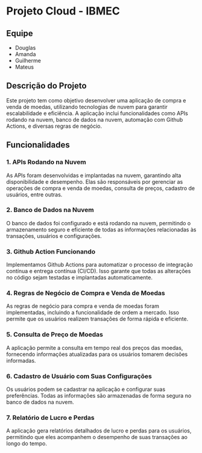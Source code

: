 # Projeto Cloud - IBMEC

## Equipe
- Douglas
- Amanda
- Guilherme
- Mateus

## Descrição do Projeto
Este projeto tem como objetivo desenvolver uma aplicação de compra e venda de moedas, utilizando tecnologias de nuvem para garantir escalabilidade e eficiência. A aplicação inclui funcionalidades como APIs rodando na nuvem, banco de dados na nuvem, automação com Github Actions, e diversas regras de negócio.

## Funcionalidades

### 1. APIs Rodando na Nuvem
As APIs foram desenvolvidas e implantadas na nuvem, garantindo alta disponibilidade e desempenho. Elas são responsáveis por gerenciar as operações de compra e venda de moedas, consulta de preços, cadastro de usuários, entre outras.

### 2. Banco de Dados na Nuvem
O banco de dados foi configurado e está rodando na nuvem, permitindo o armazenamento seguro e eficiente de todas as informações relacionadas às transações, usuários e configurações.

### 3. Github Action Funcionando
Implementamos Github Actions para automatizar o processo de integração contínua e entrega contínua (CI/CD). Isso garante que todas as alterações no código sejam testadas e implantadas automaticamente.

### 4. Regras de Negócio de Compra e Venda de Moedas
As regras de negócio para compra e venda de moedas foram implementadas, incluindo a funcionalidade de ordem a mercado. Isso permite que os usuários realizem transações de forma rápida e eficiente.

### 5. Consulta de Preço de Moedas
A aplicação permite a consulta em tempo real dos preços das moedas, fornecendo informações atualizadas para os usuários tomarem decisões informadas.

### 6. Cadastro de Usuário com Suas Configurações
Os usuários podem se cadastrar na aplicação e configurar suas preferências. Todas as informações são armazenadas de forma segura no banco de dados na nuvem.

### 7. Relatório de Lucro e Perdas
A aplicação gera relatórios detalhados de lucro e perdas para os usuários, permitindo que eles acompanhem o desempenho de suas transações ao longo do tempo.
